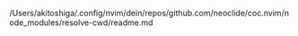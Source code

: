 /Users/akitoshiga/.config/nvim/dein/repos/github.com/neoclide/coc.nvim/node_modules/resolve-cwd/readme.md